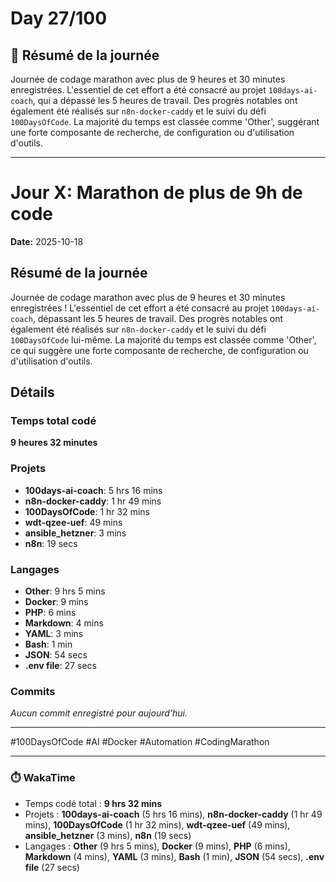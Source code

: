 # Day 27/100

## 🚀 Résumé de la journée
Journée de codage marathon avec plus de 9 heures et 30 minutes enregistrées. L'essentiel de cet effort a été consacré au projet `100days-ai-coach`, qui a dépassé les 5 heures de travail. Des progrès notables ont également été réalisés sur `n8n-docker-caddy` et le suivi du défi `100DaysOfCode`. La majorité du temps est classée comme 'Other', suggérant une forte composante de recherche, de configuration ou d'utilisation d'outils.

---

# Jour X: Marathon de plus de 9h de code

**Date:** 2025-10-18

## Résumé de la journée

Journée de codage marathon avec plus de 9 heures et 30 minutes enregistrées ! L'essentiel de cet effort a été consacré au projet `100days-ai-coach`, dépassant les 5 heures de travail. Des progrès notables ont également été réalisés sur `n8n-docker-caddy` et le suivi du défi `100DaysOfCode` lui-même. La majorité du temps est classée comme 'Other', ce qui suggère une forte composante de recherche, de configuration ou d'utilisation d'outils.

## Détails

### Temps total codé
**9 heures 32 minutes**

### Projets
- **100days-ai-coach**: 5 hrs 16 mins
- **n8n-docker-caddy**: 1 hr 49 mins
- **100DaysOfCode**: 1 hr 32 mins
- **wdt-qzee-uef**: 49 mins
- **ansible_hetzner**: 3 mins
- **n8n**: 19 secs

### Langages
- **Other**: 9 hrs 5 mins
- **Docker**: 9 mins
- **PHP**: 6 mins
- **Markdown**: 4 mins
- **YAML**: 3 mins
- **Bash**: 1 min
- **JSON**: 54 secs
- **.env file**: 27 secs

### Commits
*Aucun commit enregistré pour aujourd'hui.*

---

#100DaysOfCode #AI #Docker #Automation #CodingMarathon

---
### ⏱️ WakaTime
- Temps codé total : **9 hrs 32 mins**
- Projets : **100days-ai-coach** (5 hrs 16 mins), **n8n-docker-caddy** (1 hr 49 mins), **100DaysOfCode** (1 hr 32 mins), **wdt-qzee-uef** (49 mins), **ansible_hetzner** (3 mins), **n8n** (19 secs)
- Langages : **Other** (9 hrs 5 mins), **Docker** (9 mins), **PHP** (6 mins), **Markdown** (4 mins), **YAML** (3 mins), **Bash** (1 min), **JSON** (54 secs), **.env file** (27 secs)

